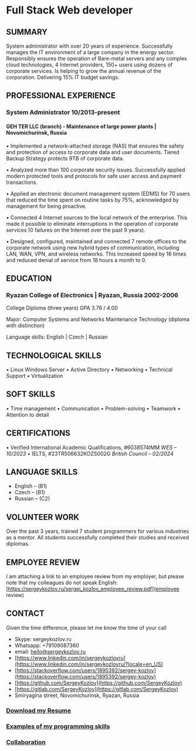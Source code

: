 # Full Stack Web developer
## SUMMARY

System administrator with over 20 years of experience. Successfully manages the IT environment of a large company in the energy sector. Responsibly ensures the operation of Bare-metal servers and any complex cloud technologies, 4 Internet providers, 150+ users using dozens of corporate services. Is helping to grow the annual revenue of the corporation. Delivering 15% IT budget savings.

## PROFESSIONAL EXPERIENCE
### System Administrator								10/2013-present

#### GEH TER LLC (branch) - Maintenance of large power plants  |  Novomichurinsk, Russia 

• Implemented a network-attached storage (NAS) that ensures the safety and protection of access to corporate data and user documents. Tiered Backup Strategy protects 9TB of corporate data.

• Analyzed more than 100 corporate security issues. Successfully applied modern protected tools and protocols for safe user access and payment transactions.

• Applied an electronic document management system (EDMS) for 70 users that reduced the time spent on routine tasks by 75%, acknowledged by management for being proactive.  

• Connected 4 Internet sources to the local network of the enterprise. This made it possible to eliminate interruptions in the operation of corporate services (0 failures on the Internet over the past 9 years).

• Designed, configured, maintained and connected 7 remote offices to the corporate network using new hybrid types of communication, including LAN, WAN, VPN, and wireless networks. This increased speed by 16 times and reduced denial of service from 18 hours a month to 0.

## EDUCATION

### Ryazan College of Electronics  |  Ryazan, Russia  				2002-2006
College Diploma (three years) GPA 3.76 / 4.00 

Major: Computer Systems and Networks Maintenance Technology (diploma with distinction)

Language skills:  English  |  Czech  |  Russian 

## TECHNOLOGICAL SKILLS

• Linux Windows Server  • Active Directory  • Networking  • Technical Support  • Virtualization

## SOFT SKILLS
• Time management  • Communication  • Problem-solving  • Teamwork  • Attention to detail

## CERTIFICATIONS
• Verified International Academic Qualifications, #6038574IMM 		 	      *WES – 10/2023*
• IELTS, #23TR506632KOZS002G  					          *British Council – 02/2024*

## LANGUAGE SKILLS
- English – (В1)
- Czech – (В1)
- Russian – (C2)

## VOLUNTEER WORK
Over the past 3 years, trained 7 student programmers for various industries as a mentor. All students successfully completed their studies and received diplomas.

## EMPLOYEE REVIEW
I am attaching a link to an employee review from my employer, but please note that my colleagues do not speak English:
[https://sergeykozlov.ru/sergei_kozlov_employee_review.pdf](employee review)

## CONTACT

Given the time difference, please let me know the time of your call
- Skype: sergeykozlov.ru 
- Whatsapp: +79109087360 
- email: hello@sergeykozlov.ru
- [https://www.linkedin.com/in/sergeykozlovru](https://www.linkedin.com/in/sergeykozlovru/?locale=en_US)
- [https://stackoverflow.com/users/1895392/sergey-kozlov](https://stackoverflow.com/users/1895392/sergey-kozlov)
- [https://github.com/SergeyKozlov](https://github.com/SergeyKozlov)
- [https://gitlab.com/SergeyKozlov](https://gitlab.com/SergeyKozlov)
- Smiryagina street, Novomichurinsk, Ryazan, Russia

### [Download my Resume](https://sergeykozlov.ru/sergei_kozlov_resume.pdf)
### [Examples of my programming skills](/examples/)
### [Collaboration](/collaboration/)

